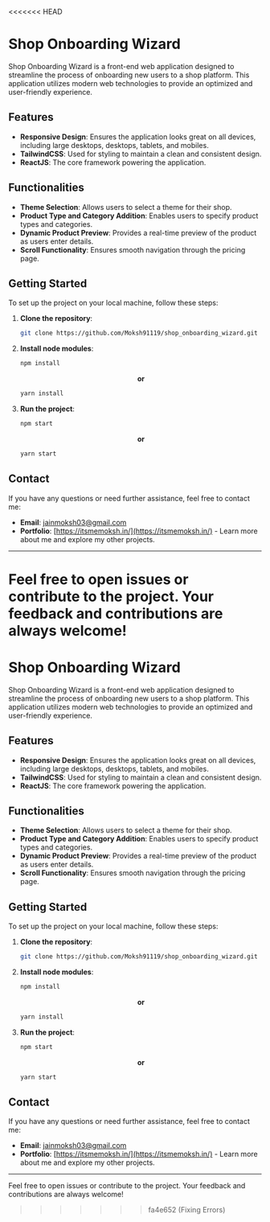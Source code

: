 <<<<<<< HEAD
# Shop Onboarding Wizard

Shop Onboarding Wizard is a front-end web application designed to streamline the process of onboarding new users to a shop platform. This application utilizes modern web technologies to provide an optimized and user-friendly experience.

## Features

- **Responsive Design**: Ensures the application looks great on all devices, including large desktops, desktops, tablets, and mobiles.
- **TailwindCSS**: Used for styling to maintain a clean and consistent design.
- **ReactJS**: The core framework powering the application.

## Functionalities

- **Theme Selection**: Allows users to select a theme for their shop.
- **Product Type and Category Addition**: Enables users to specify product types and categories.
- **Dynamic Product Preview**: Provides a real-time preview of the product as users enter details.
- **Scroll Functionality**: Ensures smooth navigation through the pricing page.

## Getting Started

To set up the project on your local machine, follow these steps:

1. **Clone the repository**:
    ```bash
    git clone https://github.com/Moksh91119/shop_onboarding_wizard.git
    ```
2. **Install node modules**:
    ```bash
    npm install
    ```
    <p align="center">
      <b>or</b>
    </p>
    
    ```bash
    yarn install
    ```
3. **Run the project**:
    ```bash
    npm start
    ```
    <p align="center">
      <b>or</b>
    </p>
    
    ```bash
    yarn start
    ```

## Contact

If you have any questions or need further assistance, feel free to contact me:

- **Email**: [jainmoksh03@gmail.com](mailto:jainmoksh03@gmail.com)
- **Portfolio**: [https://itsmemoksh.in/](https://itsmemoksh.in/) - Learn more about me and explore my other projects.

---

Feel free to open issues or contribute to the project. Your feedback and contributions are always welcome!
=======
# Shop Onboarding Wizard

Shop Onboarding Wizard is a front-end web application designed to streamline the process of onboarding new users to a shop platform. This application utilizes modern web technologies to provide an optimized and user-friendly experience.

## Features

- **Responsive Design**: Ensures the application looks great on all devices, including large desktops, desktops, tablets, and mobiles.
- **TailwindCSS**: Used for styling to maintain a clean and consistent design.
- **ReactJS**: The core framework powering the application.

## Functionalities

- **Theme Selection**: Allows users to select a theme for their shop.
- **Product Type and Category Addition**: Enables users to specify product types and categories.
- **Dynamic Product Preview**: Provides a real-time preview of the product as users enter details.
- **Scroll Functionality**: Ensures smooth navigation through the pricing page.

## Getting Started

To set up the project on your local machine, follow these steps:

1. **Clone the repository**:
    ```bash
    git clone https://github.com/Moksh91119/shop_onboarding_wizard.git
    ```
2. **Install node modules**:
    ```bash
    npm install
    ```
    <p align="center">
      <b>or</b>
    </p>
    
    ```bash
    yarn install
    ```
3. **Run the project**:
    ```bash
    npm start
    ```
    <p align="center">
      <b>or</b>
    </p>
    
    ```bash
    yarn start
    ```

## Contact

If you have any questions or need further assistance, feel free to contact me:

- **Email**: [jainmoksh03@gmail.com](mailto:jainmoksh03@gmail.com)
- **Portfolio**: [https://itsmemoksh.in/](https://itsmemoksh.in/) - Learn more about me and explore my other projects.

---

Feel free to open issues or contribute to the project. Your feedback and contributions are always welcome!
>>>>>>> fa4e652 (Fixing Errors)
